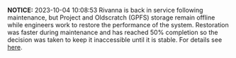 **NOTICE:** 2023-10-04 10:08:53 Rivanna is back in service following maintenance, but Project and Oldscratch (GPFS) storage remain offline while engineers work to restore the performance of the system. Restoration was faster during maintenance and has reached 50% completion so the decision was taken to keep it inaccessible until it is stable. For details see [here](https://www.rc.virginia.edu/).
